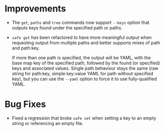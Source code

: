 # Improvements

* The `get`, `paths` and `tree` commands now support `--keys` option that
  outputs keys found under the specified path or paths.

* `safe get` has been refactored to have more meaningful output when
  requesting output from multiple paths and better supports mixes of path and
  path:key.  
  
  If more than one path is specified, the output will be YAML, with
  the base map key of the specified path, followed by the found (or specified)
  keys and associated values.  Single path behaviour stays the same (raw
  string for path:key, simple key:value YAML for path without specified key),
  but you can use the `--yaml` option to force it to use fully-qualified YAML.

# Bug Fixes
* Fixed a regression that broke `safe set` when setting a key to an empty
  string or referencing an empty file.

